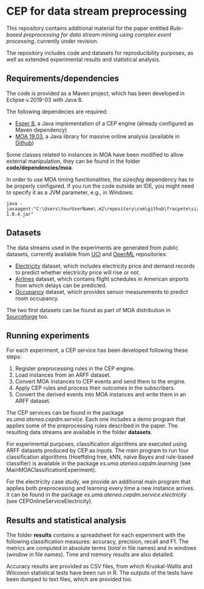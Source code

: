 # CEP for data stream preprocessing

This repository contains additional material for the paper entitled _Rule-based preprocessing for data stream mining using complex event processing_, currently under revision.

The repository includes code and datasets for reproducibility purposes, as well as extended experimental results and statistical analysis.

## Requirements/dependencies

The code is provided as a Maven project, which has been developed in Eclipse v.2019-03 with Java 8.

The following dependecies are required:

* [Esper 8](http://www.espertech.com/esper/), a Java implementation of a CEP engine (already configured as Maven dependency)
* [MOA 19.03](https://moa.cms.waikato.ac.nz/), a Java library for massive online analysis (available in [Github](https://github.com/waikato/moa))

Some classes related to instances in MOA have been modified to allow external manipulation, they can be found in the folder **code/dependencies/moa**. 

In order to use MOA timing functionalities, the _sizeofag_ dependency has to be properly configured. If you run the code outside an IDE, you might need to specify it as a JVM parameter, e.g., in Windows:

```
java -javaagent:"C:\Users\YourUserName\.m2\repository\com\github\fracpete\sizeofag\1.0.4\sizeofag-1.0.4.jar"
```

## Datasets

The data streams used in the experiments are generated from public datasets, currently available from [UCI](https://archive.ics.uci.edu/ml/datasets.php) and [OpenML](https://openml.org/) repositories:

* [Electricity](https://www.openml.org/d/151) dataset, which includes electricity price and demand records to predict whether electricity price will rise or not.
* [Airlines](https://www.openml.org/d/1169) dataset, which contains flight schedules in American airports from which delays can be predicted.
* [Occupancy](https://archive.ics.uci.edu/ml/datasets/Occupancy+Detection+) dataset, which provides sensor measurements to predict room occupancy.

The two first datasets can be found as part of MOA distribution in [Sourceforge](https://sourceforge.net/projects/moa-datastream/files/Datasets/Classification/) too.

## Running experiments

For each experiment, a CEP service has been developed following these steps:

1. Register preprocessing rules in the CEP engine.
2. Load instances from an ARFF dataset.
3. Convert MOA instances to CEP events and send them to the engine.
4. Apply CEP rules and process their outcomes in the subscribers.
5. Convert the derived events into MOA instances and write them in an ARFF dataset.

The CEP services can be found in the package _es.uma.atenea.cepdm.service_. Each one includes a demo program that applies some of the preprocessing rules described in the paper. The resulting data streams are available in the folder **datasets**.

For experimental purposes, classification algorithms are executed using ARFF datasets produced by CEP as inputs. The main program to run four classification algorithms (Hoeffding tree, kNN, naive Bayes and rule-based classifier) is available in the package _es.uma.atenea.cepdm.learning_ (see MainMOAClassificationExperiment). 

For the electricity case study, we provide an additional main program that applies both preprocessing and learning every time a new instance arrives. It can be found in the package _es.uma.atenea.cepdm.service.electricity_ (see CEPOnlineServiceElectricity).

## Results and statistical analysis

The folder **results** contains a spreadsheet for each experiment with the following classification measures: accuracy, precision, recall and F1. The metrics are computed in absolute terms (_total_ in file names) and in windows (_window_ in file names). Time and memory results are also detailed.

Accuracy results are provided as CSV files, from which Kruskal-Wallis and Wilcoxon statistical tests have been run in R. The outputs of the tests have been dumped to text files, which are provided too.
